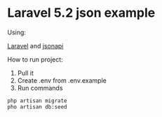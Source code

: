 # Laravel 5.2 json example

Using:

[Laravel](http://laravel.com/) and 
[jsonapi](http://jsonapi.org/)

How to run project:

1. Pull it
2. Create .env from .env.example
3. Run commands
```
php artisan migrate
pho artisan db:seed
```
